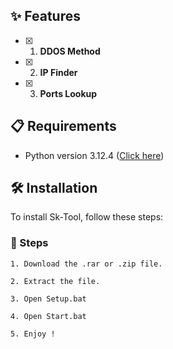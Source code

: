 
## **✨ Features**
- [x] 1. **DDOS Method**
- [x] 2. **IP Finder**
- [x] 3. **Ports Lookup**

## **📋 Requirements**

- Python version 3.12.4 ([Click here](https://www.python.org/ftp/python/3.12.4/python-3.12.4-amd64.exe))

## **🛠️ Installation**

To install Sk-Tool, follow these steps:

### **🚀 Steps**

```
1. Download the .rar or .zip file.
```
```
2. Extract the file.
```
```
3. Open Setup.bat
```
```
4. Open Start.bat
```
```
5. Enjoy !
